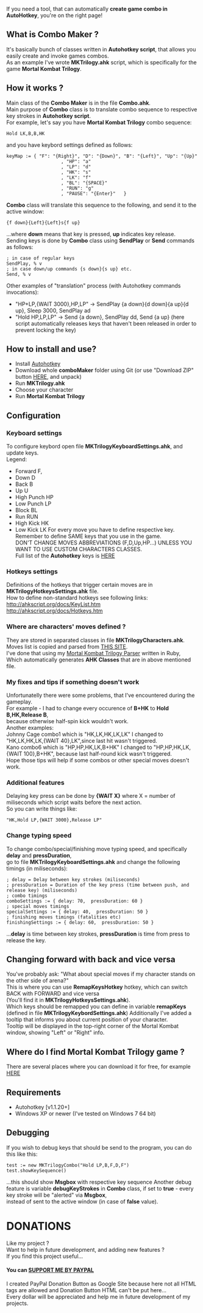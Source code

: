 If you need a tool, that can automatically **create game combo in AutoHotkey**, you're on the right page!<br />

## What is Combo Maker ?
It's basically bunch of classes written in **Autohotkey script**, that allows you easily create and invoke games combos.<br />
As an example I've wrote **MKTrilogy.ahk** script, which is specifically for the game **Mortal Kombat Trilogy**.<br />

## How it works ?
Main class of the **Combo Maker** is in the file **Combo.ahk**.<br />
Main purpose of **Combo** class is to translate combo sequence to respective key strokes in **Autohotkey script**. <br />
For example, let's say you have **Mortal Kombat Trilogy** combo sequence:
```
Hold LK,B,B,HK
```
and you have keybord settings defined as follows: <br />
```ahk
keyMap := { "F": "{Right}", "D": "{Down}", "B": "{Left}", "Up": "{Up}"
					, "HP": "a"
					, "LP": "d"
					, "HK": "s"
					, "LK": "f"
					, "BL": "{SPACE}"
					, "RUN": "g"
					, "PAUSE": "{Enter}"   }
```
**Combo** class will translate this sequence to the following, and send it to the active window:
```
{f down}{Left}{Left}s{f up}
```
...where **down** means that key is pressed, **up** indicates key release.<br />
Sending keys is done by **Combo** class using **SendPlay** or **Send** commands as follows:
```ahk
; in case of regular keys
SendPlay, % v
; in case down/up commands {s down}{s up} etc.
Send, % v
```
Other examples of "translation" process (with Autohotkey commands invocations): <br />
- "HP+LP,{WAIT 3000},HP,LP" -> SendPlay {a down}{d down}{a up}{d up}, Sleep 3000, SendPlay ad
- "Hold HP,LP,LP" -> Send {a down}, SendPlay dd, Send {a up}  (here script automatically releases keys that haven't been released in order to prevent locking the key)

## How to install and use?
 - Install <a href="http://ahkscript.org/">Autohotkey</a>
 - Download whole **comboMaker** folder using Git (or use "Download ZIP" button <a href="https://github.com/DominikStyp/AutoHotkey">HERE</a>, and unpack)
 - Run **MKTrilogy.ahk**
 - Choose your character
 - Run **Mortal Kombat Trilogy**
  
 
## Configuration

### Keyboard settings
To configure keybord open file **MKTrilogyKeyboardSettings.ahk**, and update keys.<br />
Legend:
- Forward F, 
- Down D
- Back B
- Up U
- High Punch HP
- Low Punch	LP
- Block	BL
- Run RUN
- High Kick	HK
- Low Kick LK
For every move you have to define respective key.<br />
Remember to define SAME keys that you use in the game. <br />
DON'T CHANGE MOVES ABBREVIATIONS (F,D,Up,HP...) UNLESS YOU WANT TO USE CUSTOM CHARACTERS CLASSES. <br />
Full list of the **Autohotkey** keys is <a href="http://ahkscript.org/docs/KeyList.htm">HERE</a>

### Hotkeys settings
Definitions of the hotkeys that trigger certain moves are in **MKTrilogyHotkeysSettings.ahk** file.<br />
How to define non-standard hotkeys see following links: <br />
<a href="http://ahkscript.org/docs/KeyList.htm">http://ahkscript.org/docs/KeyList.htm</a><br />
<a href="http://ahkscript.org/docs/Hotkeys.htm">http://ahkscript.org/docs/Hotkeys.htm</a><br />

### Where are characters' moves defined ?
They are stored in separated classes in file **MKTrilogyCharacters.ahk**.<br />
Moves list is copied and parsed from <a href="http://www.mksecrets.net/index.php?section=mkt&lang=eng&contentID=4000">THIS SITE</a>.<br />
I've done that using my <a href="//github.com/DominikStyp/Ruby-basics/tree/master/MortalKombatTrilogyHTMLParser">Mortal Kombat Trilogy Parser</a> written in Ruby,<br />
Which automatically generates **AHK Classes** that are in above mentioned file.

### My fixes and tips if something doesn't work
Unfortunatelly there were some problems, that I've encountered during the gameplay.<br />
For example - I had to change every occurence of **B+HK** to **Hold B,HK,Release B**, <br />
because otherwise half-spin kick wouldn't work.<br />
Another examples:<br />
Johnny Cage combo1 which is "HK,LK,HK,LK,LK" I changed to "HK,LK,HK,LK,{WAIT 40},LK",since last hit wasn't triggered.<br />
Kano combo6 which is "HP,HP,HK,LK,B+HK" I changed to "HP,HP,HK,LK,{WAIT 100},B+HK", because last half-round kick wasn't triggered.<br />
Hope those tips will help if some combos or other special moves doesn't work.<br />

### Additional features
Delaying key press can be done by **{WAIT X}** where X = number of miliseconds which script waits before the next action.<br />
So you can write things like:<br />
```ahk
"HK,Hold LP,{WAIT 3000},Release LP"
```

### Change typing speed
To change combo/special/finishing move typing speed, and specifically **delay** and **pressDuration**,<br /> 
go to file **MKTrilogyKeyboardSettings.ahk** and change the following timings (in miliseconds): <br />
```ahk
; delay = Delay between key strokes (miliseconds)
; pressDuration = Duration of the key press (time between push, and release key) (miliseconds)
; combo timings
comboSettings := { delay: 70,  pressDuration: 60 }
; special moves timings
specialSettings := { delay: 40,  pressDuration: 50 }
; finishing moves timings (fatalities etc)
finishingSettings := { delay: 60,  pressDuration: 50 }
```
...**delay** is time between key strokes, **pressDuration** is time from press to release the key.


## Changing forward with back and vice versa
You've probably ask: "What about special moves if my character stands on the other side of arena?"<br />
This is where you can use **RemapKeysHotkey** hotkey, which can switch BACK with FORWARD and vice versa<br />
(You'll find it in **MKTrilogyHotkeysSettings.ahk**).<br />
Which keys should be remapped you can define in variable **remapKeys** (defined in file **MKTrilogyKeybordSettings.ahk**)
Additionally I've added a tooltip that informs you about current position of your character. <br />
Tooltip will be displayed in the top-right corner of the Mortal Kombat window, showing "Left" or "Right" info.<br />



## Where do I find Mortal Kombat Trilogy game ?
There are several places where you can download it for free, for example <a href="http://www.abandonia.com/en/games/28511/mortal+kombat+trilogy.html">HERE</a> 

## Requirements
- Autohotkey [v1.1.20+]
- Windows XP or newer (I've tested on Windows 7 64 bit)

## Debugging
If you wish to debug keys that should be send to the program, you can do this like this:
```ahk
test := new MKTrilogyCombo("Hold LP,B,F,D,F")
test.showKeySequence()
```
...this should show **Msgbox** with respective key sequence
Another debug feature is variable **debugKeyStrokes** in **Combo** class, if set to **true** - every key stroke will be "alerted" via **Msgbox**,<br />
instead of sent to the active window (in case of **false** value).

# DONATIONS
Like my project ?   
Want to help in future development, and adding new features ?   
If you find this project useful...  
#### You can <a href="https://sites.google.com/site/dominikdonationbutton/">SUPPORT ME BY PAYPAL</a>
I created PayPal Donation Button as Google Site because here not all HTML tags are allowed and Donation Button HTML can't be put here...  
Every dollar will be appreciated and help me in future development of my projects. 

